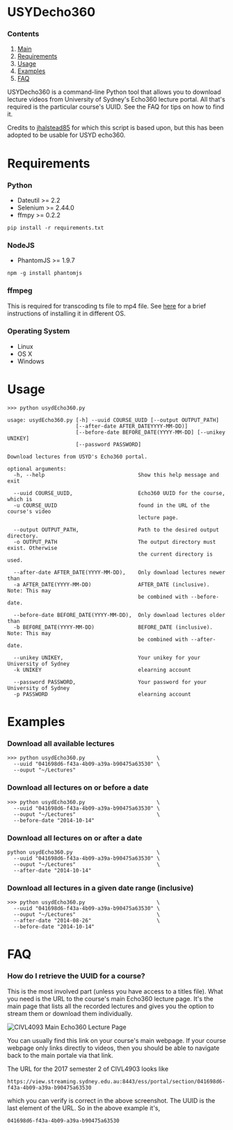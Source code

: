 # USYDecho360 #

### Contents ###
1. [Main](https://github.com/soraxas/usydecho360/blob/master/Readme.md#usydecho360)
2. [Requirements](https://github.com/soraxas/usydecho360/blob/master/Readme.md#requirements)
3. [Usage](https://github.com/soraxas/usydecho360/blob/master/Readme.md#usage)
4. [Examples](https://github.com/soraxas/usydecho360/blob/master/Readme.md#examples)
5. [FAQ](https://github.com/soraxas/usydecho360/blob/master/Readme.md#faq)

USYDecho360 is a command-line Python tool that allows you to download lecture
videos from University of Sydney's Echo360 lecture portal. All that's required
is the particular course's UUID. See the FAQ for tips on how to find it.

Credits to [jhalstead85](https://github.com/jhalstead85/lecho360) for which this script is based upon, but this has been adopted to be usable for USYD echo360.

# Requirements #

### Python ###
- Dateutil >= 2.2
- Selenium >= 2.44.0
- ffmpy >= 0.2.2

```
pip install -r requirements.txt
```

### NodeJS ###
- PhantomJS >= 1.9.7

```
npm -g install phantomjs
```

### ffmpeg ###
This is required for transcoding ts file to mp4 file. See [here](https://github.com/adaptlearning/adapt_authoring/wiki/Installing-FFmpeg) for a brief instructions of installing it in different OS.

### Operating System ###
- Linux
- OS X
- Windows

# Usage #
```
>>> python usydEcho360.py

usage: usydEcho360.py [-h] --uuid COURSE_UUID [--output OUTPUT_PATH]
                      [--after-date AFTER_DATEYYYY-MM-DD)]
                      [--before-date BEFORE_DATE(YYYY-MM-DD] [--unikey UNIKEY]
                      [--password PASSWORD]

Download lectures from USYD's Echo360 portal.

optional arguments:
  -h, --help                              Show this help message and exit

  --uuid COURSE_UUID,                     Echo360 UUID for the course, which is
  -u COURSE_UUID                          found in the URL of the course's video
                                          lecture page.

  --output OUTPUT_PATH,                   Path to the desired output directory.
  -o OUTPUT_PATH                          The output directory must exist. Otherwise
                                          the current directory is used.

  --after-date AFTER_DATE(YYYY-MM-DD),    Only download lectures newer than
  -a AFTER_DATE(YYYY-MM-DD)               AFTER_DATE (inclusive). Note: This may
                                          be combined with --before-date.

  --before-date BEFORE_DATE(YYYY-MM-DD),  Only download lectures older than
  -b BEFORE_DATE(YYYY-MM-DD)              BEFORE_DATE (inclusive). Note: This may
                                          be combined with --after-date.

  --unikey UNIKEY,                        Your unikey for your University of Sydney
  -k UNIKEY                               elearning account

  --password PASSWORD,                    Your password for your University of Sydney
  -p PASSWORD                             elearning account
```
# Examples #

### Download all available lectures ###
```
>>> python usydEcho360.py                       \
  --uuid "041698d6-f43a-4b09-a39a-b90475a63530" \
  --ouput "~/Lectures"
```

### Download all lectures on or before a date ###
```
>>> python usydEcho360.py                       \
  --uuid "041698d6-f43a-4b09-a39a-b90475a63530" \
  --ouput "~/Lectures"                          \
  --before-date "2014-10-14"
```

### Download all lectures on or after a date ###
```
python usydEcho360.py                           \
  --uuid "041698d6-f43a-4b09-a39a-b90475a63530" \
  --ouput "~/Lectures"                          \
  --after-date "2014-10-14"
```

### Download all lectures in a given date range (inclusive) ###
```
>>> python usydEcho360.py                       \
  --uuid "041698d6-f43a-4b09-a39a-b90475a63530" \
  --ouput "~/Lectures"                          \
  --after-date "2014-08-26"                     \
  --before-date "2014-10-14"
```

# FAQ #

### How do I retrieve the UUID for a course? ###
This is the most involved part (unless you have access to a titles file). What you need is the URL to the course's main Echo360 lecture page. It's the main page that lists all the recorded lectures and gives you the option to stream them or download them individually.

![CIVL4093 Main Echo360 Lecture Page](https://i.imgur.com/jy8a99D.png)


You can usually find this link on your course's main webpage. If your course webpage only links directly to videos, then you should be able to navigate back to the main portale via that link.

The URL for the 2017 semester 2 of CIVL4903 looks like

```
https://view.streaming.sydney.edu.au:8443/ess/portal/section/041698d6-f43a-4b09-a39a-b90475a63530
```

which you can verify is correct in the above screenshot. The UUID is the last element of the URL. So in the above example it's,

```
041698d6-f43a-4b09-a39a-b90475a63530
```
